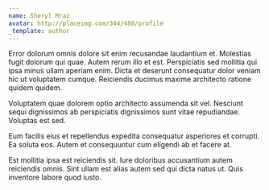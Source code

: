 ```yaml
---
name: Sheryl Mraz
avatar: http://placeimg.com/344/480/profile
_template: author
---
```

Error dolorum omnis dolore sit enim recusandae laudantium et. Molestias fugit dolorum qui quae. Autem rerum illo et est. Perspiciatis sed mollitia qui ipsa minus ullam aperiam enim. Dicta et deserunt consequatur dolor veniam hic ut voluptatem cumque. Reiciendis ducimus maxime architecto ratione quidem quidem.
  
Voluptatem quae dolorem optio architecto assumenda sit vel. Nesciunt sequi dignissimos ab perspiciatis dignissimos sunt vitae repudiandae. Voluptas est sed.
  
Eum facilis eius et repellendus expedita consequatur asperiores et corrupti. Ea soluta eos. Autem et consequuntur cum eligendi ab et facere at.
  
Est mollitia ipsa est reiciendis sit. Iure doloribus accusantium autem reiciendis omnis. Sint ullam est alias autem sed qui dicta natus ut. Quis inventore labore quod iusto.
